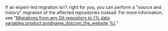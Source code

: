 If an expert-led migration isn't right for you, you can perform a "source and history" migration of the affected repositories instead. For more information, see "[Migrations from any Git repository to {% data variables.product.prodname_dotcom_the_website %}](#any-git-repository-to-githubcom)."